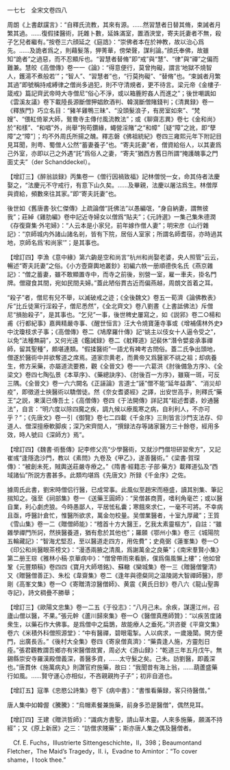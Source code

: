 一七七　全宋文卷四八

周朗《上書獻讜言》：“自釋氏流教，其來有源。……然習慧者日替其脩，束誡者月繁其過。……復假揉醫術，託雜卜數，延姝滿室，置酒浹堂，寄夫託妻者不無，殺子乞兒者繼有。”按卷三六顔延之《庭誥》：“崇佛者本在於神教，故以治心爲先。……及詭者爲之，則藉髮落，狎菁華，傍榮聲，謀利論。”顔氏奉佛，故雖知“詭者”之過惡，而不忍顯斥也。“習慧者替脩”即“戒”與“慧”、“律”與“禪”之偏而難兼。慧皎《高僧傳》卷一一《論》：“得意便行，莫曾拘礙，謂言‘地獄不燒智人，鑊湯不煮般若’”；“智人”、“習慧者”也，“行莫拘礙”、“替脩”也。“束誠者月繁其過”即號稱持戒縛律之僧尚多過犯，則不守清規者，更不待言。梁元帝《金樓子·箴戒》篇記齊武帝時大寺僧尼“俗心不淨，或以箱簏貯姦人而進之”；後世嘲諷如《雲溪友議》卷下載陸長源斷僧狎娼飲酒判、韓滉斷僧賭錢判；《清異録》卷一《釋族門》巧立名目：“豬羊雞鴨三昧”、“没頭髮浪子，有房室如來”、“梵嫂”、“偎紅倚翠大師，鴛鴦寺主傳付風流教法”；或《聊齋志異》卷七《金和尚》於“和樣”、“和唱”外，尚舉“狗苟鑽緣，蠅營淫賭”之“和幛”［疑“障”之訛，即“孽障”之“障”］；均不外周氏所揚之醜。釋志磐《佛祖統紀》卷四三雍熙元年下附記目見耳聞，則粤、蜀僧人公然“蓄妻養子”也。“寄夫託妻”者，僧資給俗人，以其妻爲己外室，亦即以己之外遇“託”爲俗人之妻，“寄夫”猶西方舊日所謂“掩護醜事之門面丈夫”（der Schanddeckel）。

【增訂三】《醉翁談録》丙集卷一《僧行因禍致福》記林僧悦一女，命其侍者法慶娶之，“法慶元不守戒行，有意下山久矣。……及畢親，法慶以屠沽爲生。林僧厚與資給，頻數來往其家。”即“寄夫託妻”也。

後世如《舊唐書·狄仁傑傳》上疏論僧“託佛法”以愚編氓，“身自納妻，謂無彼我”；莊綽《雞肋編》卷中記近寺婦女以僧爲“貼夫”；《元詩選》一集己集朱德潤《存復齋集·外宅婦》：“人云本是小家兒，前年嫁作僧人妻”；明宋彦《山行雜記》：“京師城内外諸山諸名剎，皆有下院，居俗人室家；所謂名師耆宿，亦時過其地，京師名爲‘和尚家’”；是其事也。

【增訂四】李漁《意中緣》第六齣是空和尚言“杭州和尚娶老婆，央人照管”云云，暢述“寄夫託妻”之俗。《小方壺齋輿地叢鈔》初編六帙一册順德佚名氏《燕京雜記》：“僧之蓄妻，雖不敢顯置寺中，而寺之前後，别營一室，雇一車夫，掛名門牌。僧寢食其間，宛如民間夫婦。”蓋此陋俗貫古近而偏燕越，周朗文首着之耳。

“殺子”者，僧尼有兒不舉，以滅破戒之迹；《全後魏文》卷五一荀濟《論佛教表》斥“比丘徒黨行淫殺子，僧尼悉然”，《全北齊文》卷八劉晝《上書詆佛法》斥僧尼“損胎殺子”，是其事也。“乞兒”一事，後世稗史屢寫之，如《説郛》卷二○楊和甫《行都紀事》嘉興精嚴寺事、《醒世恒言》汪大令燒寶蓮寺事或《增補儒林外史》中沈瓊枝求子事；《高僧傳》卷二《鳩摩羅什傳》記“姚主以伎女十人逼令受之”，以免“法種無嗣”，又何光遠《鑑誡録》卷二《躭釋道》記裴休“潛令嬖妾承事禪師，留其聖種”，頗堪連類。“假揉醫術”一語尤有裨考古問俗。蓋二氏争出頭地，僧遂於醫術中并欲奪道之席焉。道家宗黄老，而黄帝又爲醫家不祧之祖；却病養生，修方采藥，亦屬道流要務，觀《全晉文》卷一一六葛洪《肘後備急方序》、《全梁文》卷四七陶弘景《本草序》、《藥總訣序》、《肘後百一方序》，雖窺一斑，可反三隅。《全晉文》卷一六六闕名《正誣論》言道士“誣”僧不能“延年益壽”、“消災却疫”，即徵道士挾醫術以驕僧徒。然《奈女耆婆經》之譯，出安世高手，則釋氏“藥王”之説，東漢已傳吾土；《高僧傳》卷四《于法開傳》詳記其“祖述耆婆，妙通醫法”，自言：“明六度以除四魔之疾，調九候以療風寒之病，自利利人，不亦可乎？”；《先唐文》卷一引《御覽》卷七二四載《千金序》三則皆言沙門支法存、仰道人、僧深擅療軟脚疾；深乃宋齊間人，“撰録法存等諸家醫方三十餘卷，經用多效，時人號曰《深師方》焉”。

【增訂四】《魏書·術藝傳》記李修父亮“少學醫術，又就沙門僧坦研習衆方”，又記崔彧“逢隱逸沙門，教以《素問》九卷及《甲乙》，遂善醫術。”《梁書·賀琛傳》：“被創未死，賊輿送莊嚴寺療之。”《隋書·經籍志·子部·藥方》載釋道弘及“西域諸仙”所説方書甚多。此類均堪爲《先唐文》所録《千金序》之佐。

據周氏此書，劉宋時僧侣行醫，已成常事。此風似至趙宋而極盛，讀其别集、筆記揣知之。强至《祠部集》卷一《送藥王圓師》：“吴僧甚商賈，嗜利角毫芒；或以醫自業，利心劇虎狼。今時愚鄙人，平居恡私囊；寒餓來求仁，一毫不可將。不幸病且亟，呼醫計倉忙，惟醫所欲求，萬金勿校量。吴僧業醫者，十室九厚藏”；王質《雪山集》卷一二《贈僧師能》：“稽首十方大醫王，乞我太素靈樞方”，自註：“雖雜學禪門所訶，然挾醫養道，猶有愈於其他也”；羅願《鄂州小集》卷三《城陽院五輪藏記》：“智海尤堅忍，至以醫道走四方，用佐費”；史堯弼《蓮峯集》卷一○《印公和尚醫眼茶榜文》：“漫憑兩腋之清風，爲謝萬金之良藥”；《南宋羣賢小集》第二册王琮《雅林小稿·京華病中》：“僧曾帶雨來看脈，僕爲傷風懶上樓”；他如曾鞏《元豐類稿》卷四四《寶月大師塔銘》、蘇轍《欒城集》卷一三《贈醫僧鑒清》又《贈醫僧善正》、朱松《韋齋集》卷二《逢年與德粲同之温陵謁大智禪師醫》，廖剛《高峯文集》卷一○《寄贈清涼醫僧師》、黄震《黄氏日鈔》卷八六《龍山聖壽寺記》，詩文稠疊不勝舉；

【增訂三】《歐陽文忠集》卷一二五《于役志》：“八月己未。余疾，謀還江州，召廬山僧以醫，不果。”張元幹《蘆川歸來集》卷一○《醫僧真應師贊》：“以疾苦度諸衆生，以藥石作大佛事。是爲僧中之扁鵲，故能療人之垂死。”洪咨夔《平齋文集》卷六《米積外科僧照源堂》：“中有醫禪，碧眼電掣。人以病求，一歲幾闑。開方便門，出廣長舌。”《後村大全集》卷四《寄泉僧真濟》：“藥貴逢人施，方靈剋日痊。”張君觀教謂吾鄉亦有宋醫僧故實，周必大《游山録》：“乾道三年五月戊午。無錫縣崇安寺羅漢殿僧義深，善醫多資，……太守髮之矣。己未。訪劉醫，即義深也。”唐貫休《施萬病丸》則讚官府施藥，故曰：“我聞昔有海上翁，……葫蘆盛藥行如風。……賢守運心亦相似，不吝親親拘子子”；初非自道也。

【增訂五】寇準《忠愍公詩集》卷下《病中書》：“書惟看藥録，客只待醫僧。”

唐人集中如韓偓《騰騰》：“烏帽素餐兼施藥，前身多恐是醫僧”，偶然見耳。

【增訂四】王建《贈洪哲師》：“識病方書聖，請山草木靈。人來多施藥，願滿不持經”；又《原上新居》之三：“訪僧求賤藥”；斯亦唐人集之偶及醫僧者。











　Cf. E. Fuchs，Illustrierte Sittengeschichte，II，398；Beaumontand Fletcher，The Maid’s Tragedy，II. i，Evadne to Amintor：“To cover shame，I took thee.”